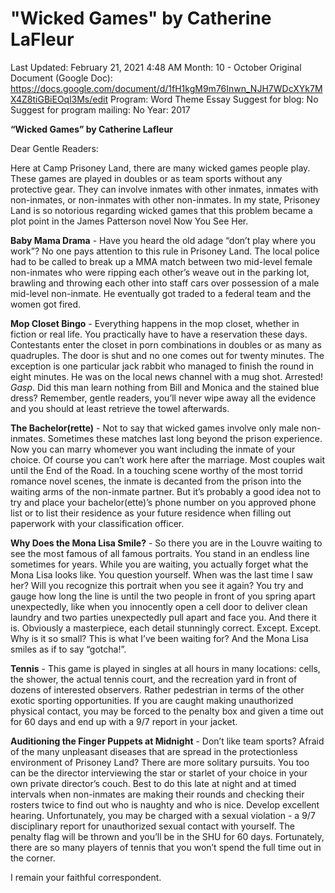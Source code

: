 # "Wicked Games" by Catherine LaFleur

Last Updated: February 21, 2021 4:48 AM
Month: 10 - October
Original Document (Google Doc): https://docs.google.com/document/d/1fH1kgM9m76Inwn_NJH7WDcXYk7MX4Z8tiGBiEOql3Ms/edit
Program: Word Theme Essay
Suggest for blog: No
Suggest for program mailing: No
Year: 2017

**“Wicked Games” by Catherine Lafleur**

Dear Gentle Readers:

Here at Camp Prisoney Land, there are many wicked games people play. These games are played in doubles or as team sports without any protective gear. They can involve inmates with other inmates, inmates with non-inmates, or non-inmates with other non-inmates. In my state, Prisoney Land is so notorious regarding wicked games that this problem became a plot point in the James Patterson novel Now You See Her.

**Baby Mama Drama** - Have you heard the old adage “don’t play where you work”? No one pays attention to this rule in Prisoney Land. The local police had to be called to break up a MMA match between two mid-level female non-inmates who were ripping each other’s weave out in the parking lot, brawling and throwing each other into staff cars over possession of a male mid-level non-inmate. He eventually got traded to a federal team and the women got fired.

**Mop Closet Bingo** - Everything happens in the mop closet, whether in fiction or real life. You practically have to have a reservation these days. Contestants enter the closet in porn combinations in doubles or as many as quadruples. The door is shut and no one comes out for twenty minutes. The exception is one particular jack rabbit who managed to finish the round in eight minutes. He was on the local news channel with a mug shot. Arrested! *Gasp*. Did this man learn nothing from Bill and Monica and the stained blue dress? Remember, gentle readers, you’ll never wipe away all the evidence and you should at least retrieve the towel afterwards.

**The Bachelor(rette)** - Not to say that wicked games involve only male non-inmates. Sometimes these matches last long beyond the prison experience. Now you can marry whomever you want including the inmate of your choice. Of course you can’t work here after the marriage. Most couples wait until the End of the Road. In a touching scene worthy of the most torrid romance novel scenes, the inmate is decanted from the prison into the waiting arms of the non-inmate partner. But it’s probably a good idea not to try and place your bachelor(ette)’s phone number on you approved phone list or to list their residence as your future residence when filling out paperwork with your classification officer.

**Why Does the Mona Lisa Smile?** - So there you are in the Louvre waiting to see the most famous of all famous portraits. You stand in an endless line sometimes for years. While you are waiting, you actually forget what the Mona Lisa looks like. You question yourself. When was the last time I saw her? Will you recognize this portrait when you see it again? You try and gauge how long the line is until the two people in front of you spring apart unexpectedly, like when you innocently open a cell door to deliver clean laundry and two parties unexpectedly pull apart and face you. And there it is. Obviously a masterpiece, each detail stunningly correct. Except. Except. Why is it so small? This is what I’ve been waiting for? And the Mona Lisa smiles as if to say “gotcha!”.

**Tennis** - This game is played in singles at all hours in many locations: cells, the shower, the actual tennis court, and the recreation yard in front of dozens of interested observers. Rather pedestrian in terms of the other exotic sporting opportunities. If you are caught making unauthorized physical contact, you may be forced to the penalty box and given a time out for 60 days and end up with a 9/7 report in your jacket.

**Auditioning the Finger Puppets at Midnight** - Don’t like team sports? Afraid of the many unpleasant diseases that are spread in the protectionless environment of Prisoney Land? There are more solitary pursuits. You too can be the director interviewing the star or starlet of your choice in your own private director’s couch. Best to do this late at night and at timed intervals when non-inmates are making their rounds and checking their rosters twice to find out who is naughty and who is nice. Develop excellent hearing. Unfortunately, you may be charged with a sexual violation - a 9/7 disciplinary report for unauthorized sexual contact with yourself. The penalty flag will be thrown and you’ll be in the SHU for 60 days. Fortunately, there are so many players of tennis that you won’t spend the full time out in the corner.

I remain your faithful correspondent.